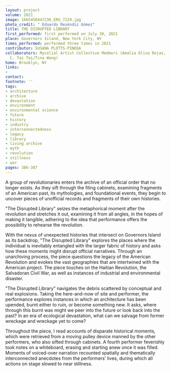```yaml
---
layout: project
volume: 2021
image: 1665450447236_ERG_7229.jpg
photo_credit: " Eduardo Reséndiz Gómez"
title: THE DISRUPTED LIBRARY
first_performed: first performed on July 30, 2021
place: Governors Island, New York City, NY
times_performed: performed three times in 2021
contributor: SUSANA PLOTTS-PINEDA
collaborators: Mycelial Artist Collective Members (Amalia Oliva Rojas, Kristen Kelso,
  C. Tai Tai/Tina Wang)
home: Brooklyn, NY
links:
-
contact:
footnote: ''
tags:
- architecture
- archive
- devastation
- environment
- environmental science
- future
- history
- industry
- interconnectedness
- legacy
- library
- living archive
- myth
- revolution
- stillness
- war
pages: 386-387
---
```


A group of revolutionaries enters the archive of an official order that no longer exists. As they sift through the filing cabinets, examining fragments of an American past, its mythologies, and foundational events, they begin to uncover pieces of unofficial records and fragments of their own histories. 

"The Disrupted Library" seizes the metaphorical moment after the revolution and stretches it out, examining it from all angles, in the hopes of making it tangible, adhering to the idea that performance offers the possibility to rehearse the revolution.

With the nexus of unexpected histories that intersect on Governors Island as its backdrop, "The Disrupted Library" explores the places where the individual is inevitably entangled with the larger fabric of history and asks how these moments might disrupt official narratives. Through an unarchiving process, the piece questions the legacy of the American Revolution and evokes the vast geographies that are intertwined with the American project. The piece touches on the Haitian Revolution, the Salvadoran Civil War, as well as instances of industrial and environmental disaster. 

"The Disrupted Library" navigates the debris scattered by conceptual and real explosions. Taking the here-and-now of site and performer, the performance explores instances in which an architecture has been upended, burnt either to ruin, or become something new. It asks, where through this burnt wax might we peer into the future or look back into the past? In an era of ecological devastation, what can we salvage from former wreckage and wreckage yet to come? 

Throughout the piece, I read accounts of disparate historical moments, which were retrieved from a moving pulley device manned by the other performers, who also sifted through cabinets. A fourth performer feverishly took notes on a whiteboard, erasing and starting anew once it was filled. Moments of voiced-over narration recounted spatially and thematically interconnected anecdotes from the performers’ lives, during which all actions on stage slowed to near stillness. 